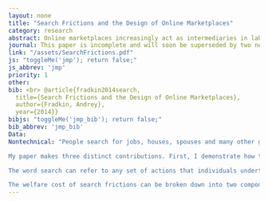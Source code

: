 ```yaml
---
layout: none
title: "Search Frictions and the Design of Online Marketplaces"
category: research
abstract: Online marketplaces increasingly act as intermediaries in labor, housing, dating, and other markets where traders match with each other. These marketplaces use novel data generated by users' activities on the website to design algorithms and products that influence the search and matching process. I use internal data from Airbnb, a prominent online marketplace for housing rentals, to study the efficiency of this market and the effects of ranking algorithms. I first show that potential guests engage in limited search, are frequently rejected by hosts, and match at lower rates as a result. I then estimate a micro-founded model of search and matching and use it to show that if frictions were removed, there would be 102% more matches in the marketplace. I propose and evaluate several ranking algorithms and show that a personalized algorithm would increase the matching rate by up to 10% over the status quo. However, due to equilibrium effects, the A/B search experiments favored by internet companies can overstate the true treatment effect of an algorithm by over 100% in some cases.
journal: This paper is incomplete and will soon be superseded by two new papers.
link: "/assets/SearchFrictions.pdf"
js: "toggleMe('jmp'); return false;"
js_abbrev: 'jmp'
priority: 1
other: 
bib: <br> @article{fradkin2014search,
  title={Search Frictions and the Design of Online Marketplaces},
  author={Fradkin, Andrey},
  year={2014}}
bibjs: "toggleMe('jmp_bib'); return false;"
bib_abbrev: 'jmp_bib'
Data: 
Nontechnical: "People search for jobs, houses, spouses and many other goods. Theory tells us that markets where search is important can work very differently than standard competitive marketplaces. However, it has been difficult to test theories of search in practice because search behavior is typically unobserved. I use a novel dataset of over a million search spells in an online marketplace to study search frictions.

My paper makes three distinct contributions. First, I demonstrate how to use detailed data on communication and transactions in marketplaces in order to quantify the welfare cost of search frictions. Second, I apply my methodology to Airbnb, a large and growing online marketplace for accommodations. Lastly, I study how a market designer can create a set of policies to improve market outcomes.

The word search can refer to any set of actions that individuals undertake in order to acquire more information. Some common types of search include asking friends for advice, browsing the internet, submitting applications and talking to potential partners. In this paper I will focus on just one step in the search process: that of sending contacts and talking to potential partners. 

The welfare cost of search frictions can be broken down into two components. The first is that search itself takes up valuable time and effort. The second is that the lack of perfect information about all options creates suboptimal matches in the marketplace. In turn, the degree to which matches are suboptimal depends on how intensively people search, the information already available to searchers, the amount of congestion in the marketplace and the realized quality of potential partners in the market. The cause of suboptimal matches is critical because it determines what policies should be undertaken to improve market outcomes."
---
```


